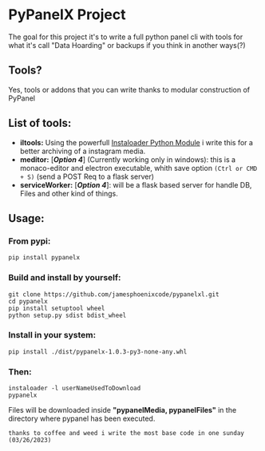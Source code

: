 # __PyPanelX Project__
The goal for this project it's to write a full python panel cli with tools for what it's call "Data Hoarding" or backups if you think in another ways(?)
## __Tools?__
Yes, tools or addons that you can write thanks to modular construction of PyPanel
## __List of tools:__
- __iltools:__ Using the powerfull [Instaloader Python Module](https://instaloader.github.io/as-module.html) i write this for a better archiving of a instagram media.
- __meditor:__ [***Option 4***] (Currently working only in windows): this is a monaco-editor and electron executable, whith save option `(Ctrl or CMD + S)`  (send a POST Req to a flask server)
- __serviceWorker:__ [***Option 4***]: will be a flask based server for handle DB, Files and other kind of things.

## __Usage:__
### From __pypi:__
```
pip install pypanelx
```
### __Build and install by yourself:__
```
git clone https://github.com/jamesphoenixcode/pypanelxl.git
cd pypanelx
pip install setuptool wheel
python setup.py sdist bdist_wheel
```
### __Install__ in your __system:__
```
pip install ./dist/pypanelx-1.0.3-py3-none-any.whl
```
### __Then:__
```
instaloader -l userNameUsedToDownload
pypanelx
```
Files will be downloaded inside __"pypanelMedia, pypanelFiles"__ in the directory where pypanel has been executed.

`thanks to coffee and weed i write the most base code in one sunday (03/26/2023)`